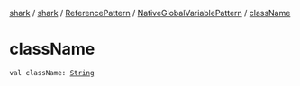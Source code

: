 [shark](../../../index.md) / [shark](../../index.md) / [ReferencePattern](../index.md) / [NativeGlobalVariablePattern](index.md) / [className](./class-name.md)

# className

`val className: `[`String`](https://kotlinlang.org/api/latest/jvm/stdlib/kotlin/-string/index.html)